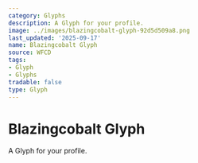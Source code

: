 ```yaml
---
category: Glyphs
description: A Glyph for your profile.
image: ../images/blazingcobalt-glyph-92d5d509a8.png
last_updated: '2025-09-17'
name: Blazingcobalt Glyph
source: WFCD
tags:
- Glyph
- Glyphs
tradable: false
type: Glyph
---
```


# Blazingcobalt Glyph

A Glyph for your profile.

